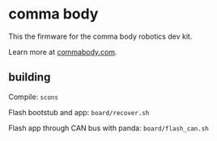 # comma body

This the firmware for the comma body robotics dev kit.


Learn more at [commabody.com](https://commabody.com/).

## building

Compile: `scons`

Flash bootstub and app: `board/recover.sh`

Flash app through CAN bus with panda: `board/flash_can.sh`
